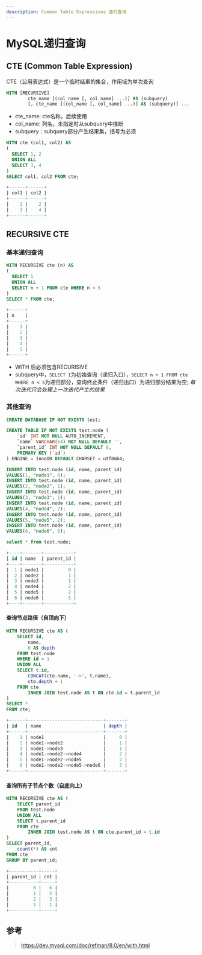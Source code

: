```yaml
---
description: Common Table Expressions 递归查询
---
```


# MySQL递归查询

## CTE (Common Table Expression)
CTE（公用表达式）是一个临时结果的集合，作用域为单次查询

```sql
WITH [RECURSIVE]
        cte_name [(col_name [, col_name] ...)] AS (subquery)
        [, cte_name [(col_name [, col_name] ...)] AS (subquery)] ...
```
- cte_name: cte名称，后续使用
- col_name: 列名，未指定时从subquery中推断
- subquery：subquery部分产生结果集，括号为必须

```sql
WITH cte (col1, col2) AS
(
  SELECT 1, 2
  UNION ALL
  SELECT 3, 4
)
SELECT col1, col2 FROM cte;

+------+------+
| col1 | col2 |
+------+------+
|    1 |    2 |
|    3 |    4 |
+------+------+
```

## RECURSIVE CTE

### 基本递归查询

```sql
WITH RECURSIVE cte (n) AS
(
  SELECT 1
  UNION ALL
  SELECT n + 1 FROM cte WHERE n < 5
)
SELECT * FROM cte;

+------+
| n    |
+------+
|    1 |
|    2 |
|    3 |
|    4 |
|    5 |
+------+
```

- WITH 后必须包含RECURISIVE
- subquery中，`SELECT 1`为初始查询（递归入口），`SELECT n + 1 FROM cte WHERE n < 5`为递归部分，查询终止条件（递归出口）为递归部分结果为空; *每次迭代只会处理上一次迭代产生的结果*


### 其他查询

```sql
CREATE DATABASE IF NOT EXISTS test;

CREATE TABLE IF NOT EXISTS test.node (
    `id` INT NOT NULL AUTO_INCREMENT,
    `name` VARCHAR(64) NOT NULL DEFAULT '',
    `parent_id` INT NOT NULL DEFAULT 0,
    PRIMARY KEY (`id`)
) ENGINE = InnoDB DEFAULT CHARSET = utf8mb4;

INSERT INTO test.node (id, name, parent_id)
VALUES(1, "node1", 0);
INSERT INTO test.node (id, name, parent_id)
VALUES(2, "node2", 1);
INSERT INTO test.node (id, name, parent_id)
VALUES(3, "node3", 1);
INSERT INTO test.node (id, name, parent_id)
VALUES(4, "node4", 2);
INSERT INTO test.node (id, name, parent_id)
VALUES(5, "node5", 2);
INSERT INTO test.node (id, name, parent_id)
VALUES(6, "node6", 5);

select * from test.node;

+----+-------+-----------+
| id | name  | parent_id |
+----+-------+-----------+
|  1 | node1 |         0 |
|  2 | node2 |         1 |
|  3 | node3 |         1 |
|  4 | node4 |         2 |
|  5 | node5 |         2 |
|  6 | node6 |         5 |
+----+-------+-----------+
```

#### 查询节点路径（自顶向下）

```sql
WITH RECURSIVE cte AS (
    SELECT id,
        name,
        0 AS depth
    FROM test.node
    WHERE id = 1
    UNION ALL
    SELECT t.id,
        CONCAT(cte.name, '->', t.name),
        cte.depth + 1
    FROM cte
        INNER JOIN test.node AS t ON cte.id = t.parent_id
)
SELECT *
FROM cte;

+------+----------------------------+-------+
| id   | name                       | depth |
+------+----------------------------+-------+
|    1 | node1                      |     0 |
|    2 | node1->node2               |     1 |
|    3 | node1->node3               |     1 |
|    4 | node1->node2->node4        |     2 |
|    5 | node1->node2->node5        |     2 |
|    6 | node1->node2->node5->node6 |     3 |
+------+----------------------------+-------+
```

#### 查询所有子节点个数（自底向上）
```sql
WITH RECURSIVE cte AS (
    SELECT parent_id
    FROM test.node
    UNION ALL
    SELECT t.parent_id
    FROM cte
        INNER JOIN test.node AS t ON cte.parent_id = t.id
)
SELECT parent_id,
    count(*) AS cnt
FROM cte
GROUP BY parent_id;

+-----------+-----+
| parent_id | cnt |
+-----------+-----+
|         0 |   6 |
|         1 |   5 |
|         2 |   3 |
|         5 |   1 |
+-----------+-----+
```

## 参考

> https://dev.mysql.com/doc/refman/8.0/en/with.html